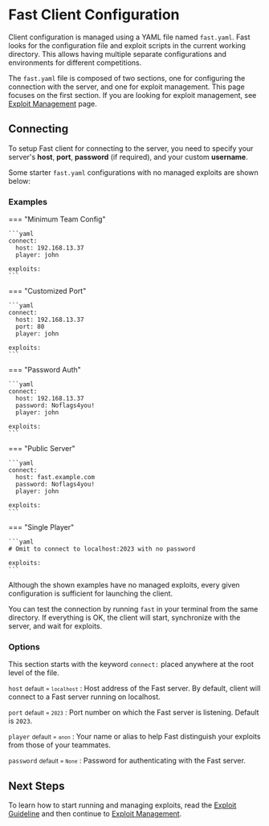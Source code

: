 # Fast Client Configuration

<script src="https://cdn.jsdelivr.net/npm/asciinema-player@3.5.0/dist/bundle/asciinema-player.min.js"></script>
<link rel="stylesheet" href="https://cdn.jsdelivr.net/npm/asciinema-player@3.5.0/dist/bundle/asciinema-player.min.css">

Client configuration is managed using a YAML file named `fast.yaml`. Fast looks for the configuration file and exploit scripts in the current working directory. This allows having multiple separate configurations and environments for different competitions.

The `fast.yaml` file is composed of two sections, one for configuring the connection with the server, and one for exploit management. This page focuses on the first section. If you are looking for exploit management, see [Exploit Management](exploit-management.md) page.

## Connecting

To setup Fast client for connecting to the server, you need to specify your server's **host**, **port**, **password** (if required), and your custom **username**.

Some starter `fast.yaml` configurations with no managed exploits are shown below:

### Examples

=== "Minimum Team Config"

    ```yaml
    connect:
      host: 192.168.13.37
      player: john

    exploits:
    ```


=== "Customized Port"

    ```yaml
    connect:
      host: 192.168.13.37
      port: 80
      player: john

    exploits:
    ```

=== "Password Auth"

    ```yaml
    connect:
      host: 192.168.13.37
      password: Noflags4you!
      player: john

    exploits:
    ```

=== "Public Server"

    ```yaml
    connect:
      host: fast.example.com
      password: Noflags4you!
      player: john

    exploits:
    ```

=== "Single Player"

    ```yaml
    # Omit to connect to localhost:2023 with no password

    exploits:
    ```

Although the shown examples have no managed exploits, every given configuration is sufficient for launching the client.

You can test the connection by running `fast` in your terminal from the same directory. If everything is OK, the client will start, synchronize with the server, and wait for exploits. 

<div id="client-no-exploits-demo"></div>
<script>
  AsciinemaPlayer.create('/fast/assets/demos/client-no-exploits.cast', document.getElementById('client-no-exploits-demo'), {
      cols: 100,
      rows: 20,
      idleTimeLimit: 2
  });
</script>

### Options

This section starts with the keyword `connect:` placed anywhere at the root level of the file.

`host` <small>default = `localhost`</small>
:   Host address of the Fast server. By default, client will connect to a Fast server running on localhost.

`port` <small>default = `2023`</small>
:   Port number on which the Fast server is listening. Default is `2023`.

`player` <small>default = `anon`</small>
:   Your name or alias to help Fast distinguish your exploits from those of your teammates.

`password` <small>default = `None`</small>
:   Password for authenticating with the Fast server.

## Next Steps

To learn how to start running and managing exploits, read the [Exploit Guideline](exploit-guideline.md) and then continue to [Exploit Management](exploit-management.md).